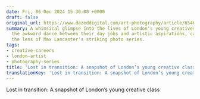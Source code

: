 ```yaml
---
date: Fri, 06 Dec 2024 15:30:00 +0000
draft: false
original_url: https://www.dazeddigital.com/art-photography/article/65464/1/max-lancaster-photographer-london-young-creatives-style-2024?utm_source=Link&utm_medium=Link&utm_campaign=RSSFeed&utm_term=lost-in-transition-a-snapshot-of-london-s-young-creative-class
summary: A whimsical glimpse into the lives of London's young creatives, navigating
  the awkward dance between their day jobs and artistic aspirations, captured through
  the lens of Max Lancaster's striking photo series.
tags:
- creative-careers
- london-artist
- photography-series
title: 'Lost in transition: A snapshot of London’s young creative class'
translationKey: 'Lost in transition: A snapshot of London’s young creative class'
---
```


Lost in transition: A snapshot of London’s young creative class
